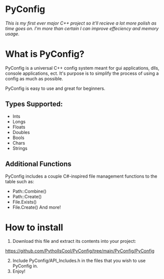 # PyConfig
*This is my first ever major C++ project so it'll recieve a lot more polish as time goes on.*
*I'm more than certain I can improve effeciency and memory usage.*
# What is PyConfig?
PyConfig is a universal C++ config system meant for gui applications, dlls, console applications, ect.
It's purpose is to simplify the process of using a config as much as possible.

PyConfig is easy to use and great for beginners.

## Types Supported:
- Ints
- Longs
- Floats
- Doubles
- Bools
- Chars
- Strings

## Additional Functions
PyConfig includes a couple C#-inspired file management functions to the table such as:
- Path::Combine()
- Path::Create()
- File.Exists()
- File.Create()
And more!

# How to install
1. Download this file and extract its contents into your project:

https://github.com/PytholIsCool/PyConfig/tree/main/PyConfig/PyConfig

2. Include PyConfig/API_Includes.h in the files that you wish to use PyConfig in.
3. Enjoy!
